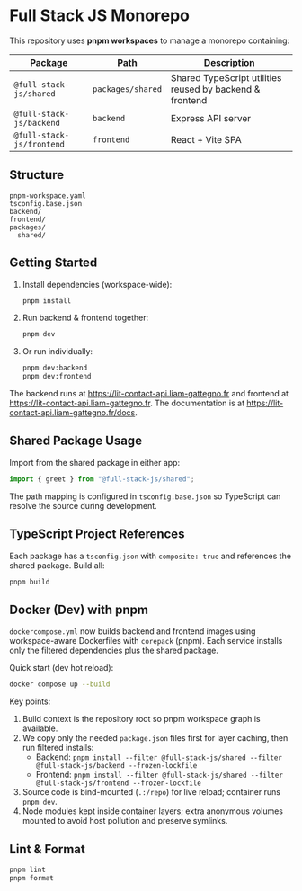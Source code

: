 # Full Stack JS Monorepo

This repository uses **pnpm workspaces** to manage a monorepo containing:

| Package                   | Path              | Description                                              |
| ------------------------- | ----------------- | -------------------------------------------------------- |
| `@full-stack-js/shared`   | `packages/shared` | Shared TypeScript utilities reused by backend & frontend |
| `@full-stack-js/backend`  | `backend`         | Express API server                                       |
| `@full-stack-js/frontend` | `frontend`        | React + Vite SPA                                         |

## Structure

```
pnpm-workspace.yaml
tsconfig.base.json
backend/
frontend/
packages/
  shared/
```

## Getting Started

1. Install dependencies (workspace-wide):
   ```bash
   pnpm install
   ```
2. Run backend & frontend together:
   ```bash
   pnpm dev
   ```
3. Or run individually:
   ```bash
   pnpm dev:backend
   pnpm dev:frontend
   ```

The backend runs at https://lit-contact-api.liam-gattegno.fr and frontend at https://lit-contact-api.liam-gattegno.fr.
The documentation is at https://lit-contact-api.liam-gattegno.fr/docs.

## Shared Package Usage

Import from the shared package in either app:

```ts
import { greet } from "@full-stack-js/shared";
```

The path mapping is configured in `tsconfig.base.json` so TypeScript can resolve the source during development.

## TypeScript Project References

Each package has a `tsconfig.json` with `composite: true` and references the shared package. Build all:

```bash
pnpm build
```

## Docker (Dev) with pnpm

`dockercompose.yml` now builds backend and frontend images using workspace-aware Dockerfiles with `corepack` (pnpm). Each service installs only the filtered dependencies plus the shared package.

Quick start (dev hot reload):

```bash
docker compose up --build
```

Key points:

1. Build context is the repository root so pnpm workspace graph is available.
2. We copy only the needed `package.json` files first for layer caching, then run filtered installs:
   - Backend: `pnpm install --filter @full-stack-js/shared --filter @full-stack-js/backend --frozen-lockfile`
   - Frontend: `pnpm install --filter @full-stack-js/shared --filter @full-stack-js/frontend --frozen-lockfile`
3. Source code is bind-mounted (`.:/repo`) for live reload; container runs `pnpm dev`.
4. Node modules kept inside container layers; extra anonymous volumes mounted to avoid host pollution and preserve symlinks.

## Lint & Format

```bash
pnpm lint
pnpm format
```
